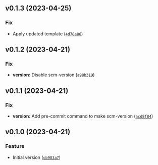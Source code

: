 <!--next-version-placeholder-->

## v0.1.3 (2023-04-25)
### Fix
* Apply updated template ([`4d78a86`](https://github.com/entelecheia/dedomenon/commit/4d78a8691c141fd738ef525c4782f3b2e487edd2))

## v0.1.2 (2023-04-21)
### Fix
* **version:** Disable scm-version ([`a98b319`](https://github.com/entelecheia/dedomenon/commit/a98b319ad21bbc9cef6bcee8aa1722e5a499ac5f))

## v0.1.1 (2023-04-21)
### Fix
* **version:** Add pre-commit command to make scm-version ([`acd8f84`](https://github.com/entelecheia/dedomenon/commit/acd8f84fe0a41e7d932b3fac9d457c2a307fabb1))

## v0.1.0 (2023-04-21)
### Feature
* Initial version ([`cb983a7`](https://github.com/entelecheia/dedomenon/commit/cb983a70aa90e252f1ff204ff3f81ae24fab741e))
